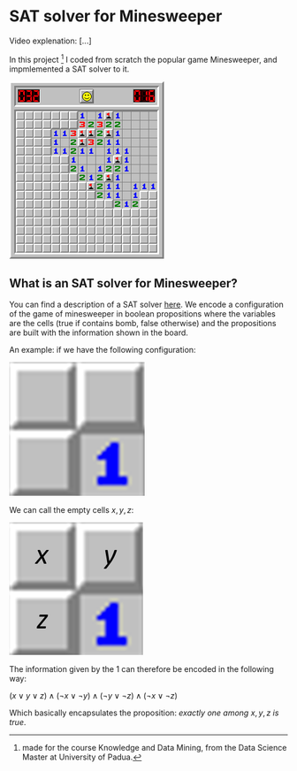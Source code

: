 # SAT solver for Minesweeper

Video explenation: [...]

In this project [^1] I coded from scratch the popular game Minesweeper, and impmlemented a SAT solver to it.

[^1]: made for the course Knowledge and Data Mining, from the Data Science Master at University of Padua.

![](<https://github.com/Marco-Furlan/Projects/blob/main/SAT Solver for Minesweeper/images/minesweeper.png?raw=true>)

## What is an SAT solver for Minesweeper?

You can find a description of a SAT solver [here](https://en.wikipedia.org/wiki/SAT_solver). We encode a configuration of the game of minesweeper in boolean propositions where the variables are the cells (true if contains bomb, false otherwise) and the propositions are built with the information shown in the board.

An example: if we have the following configuration:

![](<https://github.com/Marco-Furlan/Projects/blob/main/SAT Solver for Minesweeper/images/example1.png?raw=true>)

We can call the empty cells $x, y, z$:

![](<https://github.com/Marco-Furlan/Projects/blob/main/SAT Solver for Minesweeper/images/example2.png?raw=true>)

The information given by the $1$ can therefore be encoded in the following way:

$(x \lor y \lor z) \land (\neg x \lor \neg y) \land (\neg y \lor \neg z) \land (\neg x \lor \neg z)$

Which basically encapsulates the proposition: *exactly one among* $x,y,z$ *is true*.